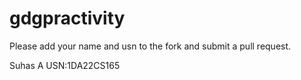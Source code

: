 # gdgpractivity
Please add your name and usn to the fork and submit a pull request. 

Suhas A   USN:1DA22CS165
